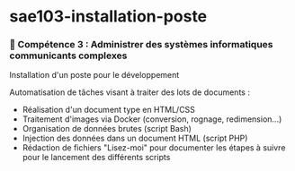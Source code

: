 # sae103-installation-poste
### 💪 Compétence 3 : Administrer des systèmes informatiques communicants complexes
Installation d'un poste pour le développement

Automatisation de tâches visant à traiter des lots de documents :
  - Réalisation d'un document type en HTML/CSS 
  - Traitement d'images via Docker (conversion, rognage, redimension...) 
  - Organisation de données brutes (script Bash) 
  - Injection des données dans un document HTML (script PHP) 
  - Rédaction de fichiers "Lisez-moi" pour documenter les étapes à suivre pour le lancement des différents scripts
